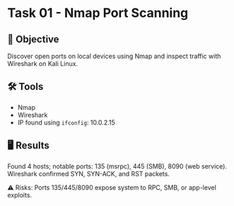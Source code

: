 # Task 01 - Nmap Port Scanning

## 🎯 Objective
Discover open ports on local devices using Nmap and inspect traffic with Wireshark on Kali Linux.

## 🛠 Tools
- Nmap 
- Wireshark
- IP found using `ifconfig`: 10.0.2.15

## 🖥️ Results
Found 4 hosts; notable ports: 135 (msrpc), 445 (SMB), 8090 (web service).
Wireshark confirmed SYN, SYN-ACK, and RST packets.

⚠️ Risks: Ports 135/445/8090 expose system to RPC, SMB, or app-level exploits.
